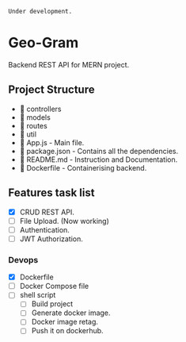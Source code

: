 `Under development.`

# Geo-Gram
Backend REST API for MERN project.

## Project Structure
* :open_file_folder: controllers
* :open_file_folder: models
* :open_file_folder: routes
* :open_file_folder: util
* :page_facing_up: App.js - Main file.
* :page_facing_up: package.json - Contains all the dependencies.
* :page_facing_up: README.md - Instruction and Documentation.
* :page_facing_up: Dockerfile - Containerising backend.

## Features task list
- [x] CRUD REST API.
- [ ] File Upload. (Now working)
- [ ] Authentication.
- [ ] JWT Authorization.

### Devops
- [x] Dockerfile
- [ ] Docker Compose file
- [ ] shell script
    - [ ] Build project
    - [ ] Generate docker image.
    - [ ] Docker image retag.
    - [ ] Push it on dockerhub.
